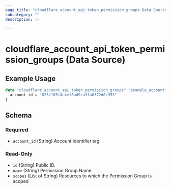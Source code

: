 ```yaml
---
page_title: "cloudflare_account_api_token_permission_groups Data Source - Cloudflare"
subcategory: ""
description: |-
  
---
```


# cloudflare_account_api_token_permission_groups (Data Source)



## Example Usage

```terraform
data "cloudflare_account_api_token_permission_groups" "example_account_api_token_permission_groups" {
  account_id = "023e105f4ecef8ad9ca31a8372d0c353"
}
```

<!-- schema generated by tfplugindocs -->
## Schema

### Required

- `account_id` (String) Account identifier tag.

### Read-Only

- `id` (String) Public ID.
- `name` (String) Permission Group Name
- `scopes` (List of String) Resources to which the Permission Group is scoped


